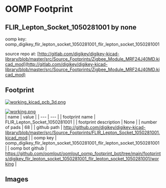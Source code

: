 # OOMP Footprint  
## FLIR_Lepton_Socket_1050281001  by none  
  
oomp key: oomp_digikey_flir_lepton_socket_1050281001_flir_lepton_socket_1050281001  
  
source repo at: [http://gitlab.com/digikey/digikey-kicad-library/blob/master/src/Source_Footprints/Zigbee_Module_MRF24J40MD.kicad_mod](http://gitlab.com/digikey/digikey-kicad-library/blob/master/src/Source_Footprints/Zigbee_Module_MRF24J40MD.kicad_mod)  
## Footprint  
  
[![working_kicad_pcb_3d.png](working_kicad_pcb_3d_600.png)](working_kicad_pcb_3d.png)  
  
[![working.png](working_600.png)](working.png)  
| name | value | 
| --- | --- | 
| footprint name | FLIR_Lepton_Socket_1050281001 | 
| footprint description | None | 
| number of pads | 68 | 
| github path | http://github.com/digikey/digikey-kicad-library/blob/master/src/Source_Footprints/FLIR_Lepton_Socket_1050281001.kicad_mod | 
| oomp key | oomp_digikey_flir_lepton_socket_1050281001_flir_lepton_socket_1050281001 | 
| oomp bot github | https://github.com/oomlout/oomlout_oomp_footprint_bot/tree/main/footprints/digikey_flir_lepton_socket_1050281001_flir_lepton_socket_1050281001/working | 
## Images  

